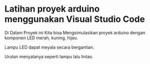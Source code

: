 # Latihan proyek arduino menggunakan Visual Studio Code

Di Dalam Proyek ini Kita bisa Mengsimulasikan proyek arduino dengan komponen LED merah, kuning, hijau.

Lampu LED dapat meyala secara bergantian.

Urutan menyalanya seperti lampu lalu lintas.
